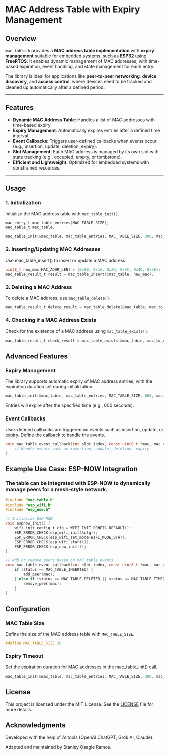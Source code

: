 # MAC Address Table with Expiry Management

## Overview

`mac_table.h` provides a **MAC address table implementation** with **expiry management** suitable for embedded systems, such as **ESP32** using **FreeRTOS**. It enables dynamic management of MAC addresses, with time-based expiration, event handling, and state management for each entry.

The library is ideal for applications like **peer-to-peer networking**, **device discovery**, and **access control**, where devices need to be tracked and cleaned up automatically after a defined period.

---

## Features

- **Dynamic MAC Address Table**: Handles a list of MAC addresses with time-based expiry.
- **Expiry Management**: Automatically expires entries after a defined time interval.
- **Event Callbacks**: Triggers user-defined callbacks when events occur (e.g., insertion, update, deletion, expiry).
- **Slot Management**: Each MAC address is managed by its own slot with state tracking (e.g., occupied, empty, or tombstone).
- **Efficient and Lightweight**: Optimized for embedded systems with constrained resources.

---

## Usage

### 1. Initialization

Initialize the MAC address table with `mac_table_init()`.

```c
mac_entry_t mac_table_entries[MAC_TABLE_SIZE];
mac_table_t mac_table;

mac_table_init(&mac_table, mac_table_entries, MAC_TABLE_SIZE, 300, mac_table_event_callback);
```
### 2. Inserting/Updating MAC Addresses
Use mac_table_insert() to insert or update a MAC address.
```c
uint8_t new_mac[MAC_ADDR_LEN] = {0x00, 0x1A, 0x2B, 0x3C, 0x4D, 0x5E};
mac_table_result_t result = mac_table_insert(&mac_table, new_mac);
```
### 3. Deleting a MAC Address
To delete a MAC address, use `mac_table_delete()`.
```c
mac_table_result_t delete_result = mac_table_delete(&mac_table, mac_to_delete);
```
### 4. Checking if a MAC Address Exists
Check for the existence of a MAC address using `mac_table_exists()`.
```c
mac_table_result_t check_result = mac_table_exists(&mac_table, mac_to_check);
```
## Advanced Features
### Expiry Management
The library supports automatic expiry of MAC address entries, with the expiration duration set during initialization.
```c
mac_table_init(&mac_table, mac_table_entries, MAC_TABLE_SIZE, 600, mac_table_event_callback);
```
Entries will expire after the specified time (e.g., 600 seconds).
### Event Callbacks
User-defined callbacks are triggered on events such as insertion, update, or expiry. Define the callback to handle the events.
```c
void mac_table_event_callback(int slot_index, const uint8_t *mac, mac_entry_result_t status) {
    // Handle events such as insertion, update, deletion, expiry
}
```
## Example Use Case: ESP-NOW Integration
### The table can be integrated with ESP-NOW to dynamically manage peers for a mesh-style network.
```c
#include "mac_table.h"
#include "esp_wifi.h"
#include "esp_now.h"

// Initialize ESP-NOW
void espnow_init() {
    wifi_init_config_t cfg = WIFI_INIT_CONFIG_DEFAULT();
    ESP_ERROR_CHECK(esp_wifi_init(&cfg));
    ESP_ERROR_CHECK(esp_wifi_set_mode(WIFI_MODE_STA));
    ESP_ERROR_CHECK(esp_wifi_start());
    ESP_ERROR_CHECK(esp_now_init());
}

// Add or remove peers based on MAC table events
void mac_table_event_callback(int slot_index, const uint8_t *mac, mac_entry_result_t status) {
    if (status == MAC_TABLE_INSERTED) {
        add_peer(mac);
    } else if (status == MAC_TABLE_DELETED || status == MAC_TABLE_TIMEOUT) {
        remove_peer(mac);
    }
}
```
## Configuration
### MAC Table Size
Define the size of the MAC address table with `MAC_TABLE_SIZE`.
```c
#define MAC_TABLE_SIZE 10
```
### Expiry Timeout
Set the expiration duration for MAC addresses in the mac_table_init() call.
```c
mac_table_init(&mac_table, mac_table_entries, MAC_TABLE_SIZE, 300, mac_table_event_callback);
```
## License
This project is licensed under the MIT License. See the [LICENSE](https://github.com/sagieramos/mac_table/blob/main/LICENSE) file for more details.
## Acknowledgments
Developed with the help of AI tools (OpenAI ChatGPT, Grok AI, Claude).

Adapted and maintained by Stanley Osagie Ramos.